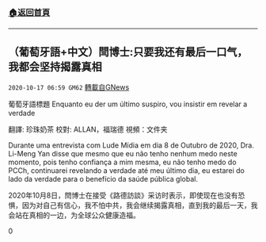 ###  [:house:返回首頁](https://github.com/ourhimalayas/txt)
---

## （葡萄牙語+中文）閆博士:只要我还有最后一口气，我都会坚持揭露真相
`2020-10-17 06:59 GM62` [轉載自GNews](https://gnews.org/zh-hant/430078/)

葡萄牙語標題 Enquanto eu der um último suspiro, vou insistir em revelar a verdade

翻譯: 珍珠奶茶
校對: ALLAN，福瑞德
視頻：文件夹

Durante uma entrevista com Lude Mídia em dia 8 de Outubro de 2020, Dra. Li-Meng Yan disse que mesmo que eu não tenho nenhum medo neste momento, pois tenho confiança a mim mesma, eu não tenho medo do PCCh, continuarei revelando a verdade até meu último dia, eu estarei do lado da verdade para o benefício da saúde pública global.

2020年10月8日，閆博士在接受《路德訪談》采访时表示，即使现在也没有恐惧，因为对自己有信心，我不怕中共，我会继续揭露真相，直到我的最后一天，我会站在真相的一边，为全球公众健康造福。

0
